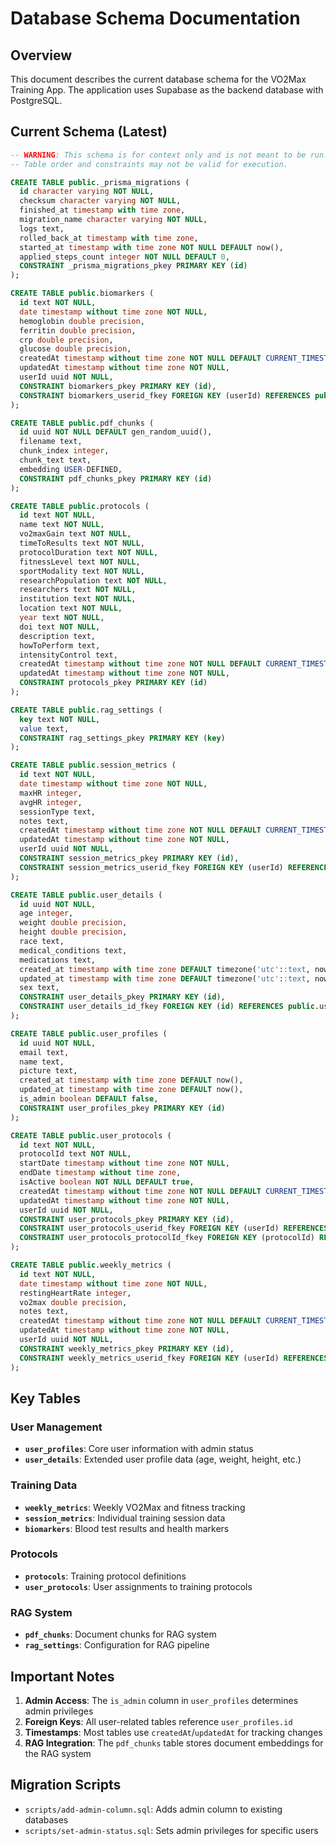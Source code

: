 # Database Schema Documentation

## Overview
This document describes the current database schema for the VO2Max Training App. The application uses Supabase as the backend database with PostgreSQL.

## Current Schema (Latest)

```sql
-- WARNING: This schema is for context only and is not meant to be run.
-- Table order and constraints may not be valid for execution.

CREATE TABLE public._prisma_migrations (
  id character varying NOT NULL,
  checksum character varying NOT NULL,
  finished_at timestamp with time zone,
  migration_name character varying NOT NULL,
  logs text,
  rolled_back_at timestamp with time zone,
  started_at timestamp with time zone NOT NULL DEFAULT now(),
  applied_steps_count integer NOT NULL DEFAULT 0,
  CONSTRAINT _prisma_migrations_pkey PRIMARY KEY (id)
);

CREATE TABLE public.biomarkers (
  id text NOT NULL,
  date timestamp without time zone NOT NULL,
  hemoglobin double precision,
  ferritin double precision,
  crp double precision,
  glucose double precision,
  createdAt timestamp without time zone NOT NULL DEFAULT CURRENT_TIMESTAMP,
  updatedAt timestamp without time zone NOT NULL,
  userId uuid NOT NULL,
  CONSTRAINT biomarkers_pkey PRIMARY KEY (id),
  CONSTRAINT biomarkers_userid_fkey FOREIGN KEY (userId) REFERENCES public.user_profiles(id)
);

CREATE TABLE public.pdf_chunks (
  id uuid NOT NULL DEFAULT gen_random_uuid(),
  filename text,
  chunk_index integer,
  chunk_text text,
  embedding USER-DEFINED,
  CONSTRAINT pdf_chunks_pkey PRIMARY KEY (id)
);

CREATE TABLE public.protocols (
  id text NOT NULL,
  name text NOT NULL,
  vo2maxGain text NOT NULL,
  timeToResults text NOT NULL,
  protocolDuration text NOT NULL,
  fitnessLevel text NOT NULL,
  sportModality text NOT NULL,
  researchPopulation text NOT NULL,
  researchers text NOT NULL,
  institution text NOT NULL,
  location text NOT NULL,
  year text NOT NULL,
  doi text NOT NULL,
  description text,
  howToPerform text,
  intensityControl text,
  createdAt timestamp without time zone NOT NULL DEFAULT CURRENT_TIMESTAMP,
  updatedAt timestamp without time zone NOT NULL,
  CONSTRAINT protocols_pkey PRIMARY KEY (id)
);

CREATE TABLE public.rag_settings (
  key text NOT NULL,
  value text,
  CONSTRAINT rag_settings_pkey PRIMARY KEY (key)
);

CREATE TABLE public.session_metrics (
  id text NOT NULL,
  date timestamp without time zone NOT NULL,
  maxHR integer,
  avgHR integer,
  sessionType text,
  notes text,
  createdAt timestamp without time zone NOT NULL DEFAULT CURRENT_TIMESTAMP,
  updatedAt timestamp without time zone NOT NULL,
  userId uuid NOT NULL,
  CONSTRAINT session_metrics_pkey PRIMARY KEY (id),
  CONSTRAINT session_metrics_userid_fkey FOREIGN KEY (userId) REFERENCES public.user_profiles(id)
);

CREATE TABLE public.user_details (
  id uuid NOT NULL,
  age integer,
  weight double precision,
  height double precision,
  race text,
  medical_conditions text,
  medications text,
  created_at timestamp with time zone DEFAULT timezone('utc'::text, now()),
  updated_at timestamp with time zone DEFAULT timezone('utc'::text, now()),
  sex text,
  CONSTRAINT user_details_pkey PRIMARY KEY (id),
  CONSTRAINT user_details_id_fkey FOREIGN KEY (id) REFERENCES public.user_profiles(id)
);

CREATE TABLE public.user_profiles (
  id uuid NOT NULL,
  email text,
  name text,
  picture text,
  created_at timestamp with time zone DEFAULT now(),
  updated_at timestamp with time zone DEFAULT now(),
  is_admin boolean DEFAULT false,
  CONSTRAINT user_profiles_pkey PRIMARY KEY (id)
);

CREATE TABLE public.user_protocols (
  id text NOT NULL,
  protocolId text NOT NULL,
  startDate timestamp without time zone NOT NULL,
  endDate timestamp without time zone,
  isActive boolean NOT NULL DEFAULT true,
  createdAt timestamp without time zone NOT NULL DEFAULT CURRENT_TIMESTAMP,
  updatedAt timestamp without time zone NOT NULL,
  userId uuid NOT NULL,
  CONSTRAINT user_protocols_pkey PRIMARY KEY (id),
  CONSTRAINT user_protocols_userid_fkey FOREIGN KEY (userId) REFERENCES public.user_profiles(id),
  CONSTRAINT user_protocols_protocolId_fkey FOREIGN KEY (protocolId) REFERENCES public.protocols(id)
);

CREATE TABLE public.weekly_metrics (
  id text NOT NULL,
  date timestamp without time zone NOT NULL,
  restingHeartRate integer,
  vo2max double precision,
  notes text,
  createdAt timestamp without time zone NOT NULL DEFAULT CURRENT_TIMESTAMP,
  updatedAt timestamp without time zone NOT NULL,
  userId uuid NOT NULL,
  CONSTRAINT weekly_metrics_pkey PRIMARY KEY (id),
  CONSTRAINT weekly_metrics_userid_fkey FOREIGN KEY (userId) REFERENCES public.user_profiles(id)
);
```

## Key Tables

### User Management
- **`user_profiles`**: Core user information with admin status
- **`user_details`**: Extended user profile data (age, weight, height, etc.)

### Training Data
- **`weekly_metrics`**: Weekly VO2Max and fitness tracking
- **`session_metrics`**: Individual training session data
- **`biomarkers`**: Blood test results and health markers

### Protocols
- **`protocols`**: Training protocol definitions
- **`user_protocols`**: User assignments to training protocols

### RAG System
- **`pdf_chunks`**: Document chunks for RAG system
- **`rag_settings`**: Configuration for RAG pipeline

## Important Notes

1. **Admin Access**: The `is_admin` column in `user_profiles` determines admin privileges
2. **Foreign Keys**: All user-related tables reference `user_profiles.id`
3. **Timestamps**: Most tables use `createdAt`/`updatedAt` for tracking changes
4. **RAG Integration**: The `pdf_chunks` table stores document embeddings for the RAG system

## Migration Scripts

- `scripts/add-admin-column.sql`: Adds admin column to existing databases
- `scripts/set-admin-status.sql`: Sets admin privileges for specific users 